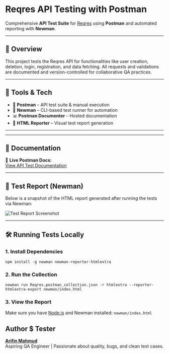 # Reqres API Testing with Postman

Comprehensive **API Test Suite** for [Reqres](https://reqres.in/) using **Postman** and automated reporting with **Newman**.

---

## 📌 Overview

This project tests the Reqres API for functionalities like user creation, deletion, login, registration, and data fetching. All requests and validations are documented and version-controlled for collaborative QA practices.

---

## 🧪 Tools & Tech

- 🧰 **Postman** – API test suite & manual execution
- 🔁 **Newman** – CLI-based test runner for automation
- 📊 **Postman Documenter** – Hosted documentation
- 🧾 **HTML Reporter** – Visual test report generation

---


---

## 📘 Documentation

🔗 **Live Postman Docs:**  
[View API Test Documentation](https://documenter.getpostman.com/view/37010151/2sAYXCjy5j)

---

## 🧾 Test Report (Newman)

Below is a snapshot of the HTML report generated after running the tests via Newman:

![Test Report Screenshot](https://github.com/user-attachments/assets/2d1507db-0245-432d-b1ba-4e2d674af1c2)

---

## 🛠️ Running Tests Locally

### 1. Install Dependencies 
`npm install -g newman newman-reporter-htmlextra`
### 2. Run the Collection
`newman run Reqres.postman_collection.json -r htmlextra --reporter-htmlextra-export newman/index.html`
### 3. View the Report

Make sure you have [Node.js](https://nodejs.org/) and Newman installed:
`newman/index.html`

## Author $ Tester

**[Arifin Mahmud](https://www.linkedin.com/in/arifin-mahmud/)**  
Aspiring QA Engineer | Passionate about quality, bugs, and clean test cases.
